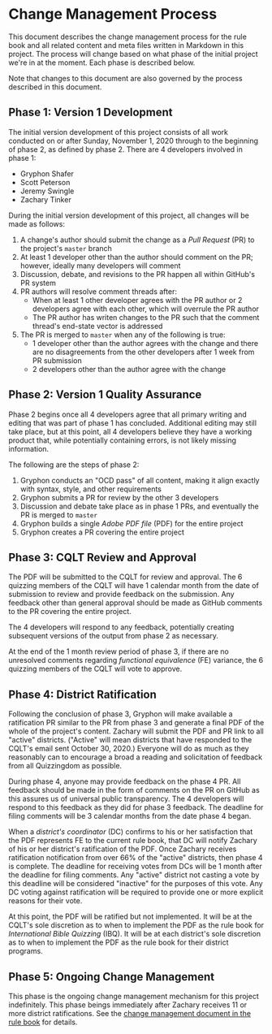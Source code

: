 # Change Management Process

This document describes the change management process for the rule book and all related content and meta files written in Markdown in this project. The process will change based on what phase of the initial project we're in at the moment. Each phase is described below.

Note that changes to this document are also governed by the process described in this document.

## Phase 1: Version 1 Development

The initial version development of this project consists of all work conducted on or after Sunday, November 1, 2020 through to the beginning of phase 2, as defined by phase 2. There are 4 developers involved in phase 1:

- Gryphon Shafer
- Scott Peterson
- Jeremy Swingle
- Zachary Tinker

During the initial version development of this project, all changes will be made as follows:

1. A change's author should submit the change as a *Pull Request* (PR) to the project's `master` branch
2. At least 1 developer other than the author should comment on the PR; however, ideally many developers will comment
3. Discussion, debate, and revisions to the PR happen all within GitHub's PR system
4. PR authors will resolve comment threads after:
    - When at least 1 other developer agrees with the PR author or 2 developers agree with each other, which will overrule the PR author
    - The PR author has writen changes to the PR such that the comment thread's end-state vector is addressed
5. The PR is merged to `master` when any of the following is true:
    - 1 developer other than the author agrees with the change and there are no disagreements from the other developers after 1 week from PR submission
    - 2 developers other than the author agree with the change

## Phase 2: Version 1 Quality Assurance

Phase 2 begins once all 4 developers agree that all primary writing and editing that was part of phase 1 has concluded. Additional editing may still take place, but at this point, all 4 developers believe they have a working product that, while potentially containing errors, is not likely missing information.

The following are the steps of phase 2:

1. Gryphon conducts an "OCD pass" of all content, making it align exactly with syntax, style, and other requirements
2. Gryphon submits a PR for review by the other 3 developers
3. Discussion and debate take place as in phase 1 PRs, and eventually the PR is merged to `master`
4. Gryphon builds a single *Adobe PDF file* (PDF) for the entire project
5. Gryphon creates a PR covering the entire project

## Phase 3: CQLT Review and Approval

The PDF will be submitted to the CQLT for review and approval. The 6 quizzing members of the CQLT will have 1 calendar month from the date of submission to review and provide feedback on the submission. Any feedback other than general approval should be made as GitHub comments to the PR covering the entire project.

The 4 developers will respond to any feedback, potentially creating subsequent versions of the output from phase 2 as necessary.

At the end of the 1 month review period of phase 3, if there are no unresolved comments regarding *functional equivalence* (FE) variance, the 6 quizzing members of the CQLT will vote to approve.

## Phase 4: District Ratification

Following the conclusion of phase 3, Gryphon will make available a ratification PR similar to the PR from phase 3 and generate a final PDF of the whole of the project's content. Zachary will submit the PDF and PR link to all "active" districts. ("Active" will mean districts that have responded to the CQLT's email sent October 30, 2020.) Everyone will do as much as they reasonably can to encourage a broad a reading and solicitation of feedback from all Quizzingdom as possible.

During phase 4, anyone may provide feedback on the phase 4 PR. All feedback should be made in the form of comments on the PR on GitHub as this assures us of universal public transparency. The 4 developers will respond to this feedback as they did for phase 3 feedback. The deadline for filing comments will be 3 calendar months from the date phase 4 began.

When a *district's coordinator* (DC) confirms to his or her satisfaction that the PDF represents FE to the current rule book, that DC will notify Zachary of his or her district's ratification of the PDF. Once Zachary receives ratification notification from over 66% of the "active" districts, then phase 4 is complete. The deadline for receiving votes from DCs will be 1 month after the deadline for filing comments. Any "active" district not casting a vote by this deadline will be considered "inactive" for the purposes of this vote. Any DC voting against ratification will be required to provide one or more explicit reasons for their vote.

At this point, the PDF will be ratified but not implemented. It will be at the CQLT's sole discretion as to when to implement the PDF as the rule book for *International Bible Quizzing* (IBQ). It will be at each district's sole discretion as to when to implement the PDF as the rule book for their district programs.

## Phase 5: Ongoing Change Management

This phase is the ongoing change management mechanism for this project indefinitely. This phase beings immediately after Zachary receives 11 or more district ratifications. See the [change management document in the rule book](../content/rule_book/change_management.md) for details.
